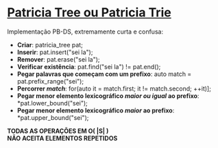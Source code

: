 # [Patricia Tree ou Patricia Trie](patricia_tree.cpp)
Implementação PB-DS, extremamente curta e confusa:

- **Criar**: patricia_tree pat;  
- **Inserir**: pat.insert("sei la");   
- **Remover**: pat.erase("sei la");   
- **Verificar existência**: pat.find("sei la") != pat.end();  
- **Pegar palavras que começam com um prefixo**: auto match = pat.prefix_range("sei");  
- **Percorrer *match***: for(auto it = match.first; it != match.second; ++it)];  
- **Pegar menor elemento lexicográfico *maior ou igual* ao prefixo**: *pat.lower_bound("sei");  
- **Pegar menor elemento lexicográfico *maior* ao prefixo**: *pat.upper_bound("sei");  

**TODAS AS OPERAÇÕES EM O( |S| )**\
**NÃO ACEITA ELEMENTOS REPETIDOS**
